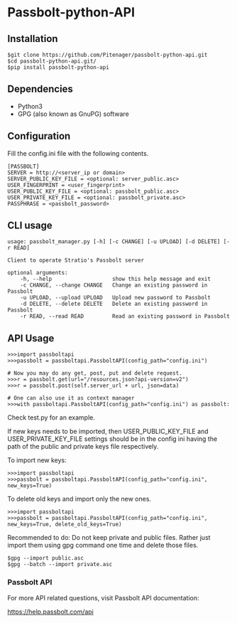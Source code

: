 # Passbolt-python-API

## Installation

    $git clone https://github.com/Pitenager/passbolt-python-api.git
    $cd passbolt-python-api.git/
    $pip install passbolt-python-api 

## Dependencies

  - Python3
  - GPG (also known as GnuPG) software

## Configuration

Fill the config.ini file with the following contents.

    [PASSBOLT]
    SERVER = http://<server_ip or domain>
    SERVER_PUBLIC_KEY_FILE = <optional: server_public.asc>
    USER_FINGERPRINT = <user_fingerprint>
    USER_PUBLIC_KEY_FILE = <optional: passbolt_public.asc>
    USER_PRIVATE_KEY_FILE = <optional: passbolt_private.asc>
    PASSPHRASE = <passbolt_password>


## CLI usage
    usage: passbolt_manager.py [-h] [-c CHANGE] [-u UPLOAD] [-d DELETE] [-r READ]

    Client to operate Stratio's Passbolt server

    optional arguments:
        -h, --help                   show this help message and exit
        -c CHANGE, --change CHANGE   Change an existing password in Passbolt
        -u UPLOAD, --upload UPLOAD   Upload new password to Passbolt
        -d DELETE, --delete DELETE   Delete an existing password in Passbolt
        -r READ, --read READ         Read an existing password in Passbolt

## API Usage

    >>>import passboltapi
    >>>passbolt = passboltapi.PassboltAPI(config_path="config.ini")
    
    # Now you may do any get, post, put and delete request.
    >>>r = passbolt.get(url="/resources.json?api-version=v2")
    >>>r = passbolt.post(self.server_url + url, json=data)
    
    # One can also use it as context manager
    >>>with passboltapi.PassboltAPI(config_path="config.ini") as passbolt:

Check test.py for an example.

If new keys needs to be imported, then USER_PUBLIC_KEY_FILE and USER_PRIVATE_KEY_FILE settings
should be in the config ini having the path of the public and private keys file respectively.

To import new keys:

    >>>import passboltapi
    >>>passbolt = passboltapi.PassboltAPI(config_path="config.ini", new_keys=True)
    
To delete old keys and import only the new ones.

    >>>import passboltapi
    >>>passbolt = passboltapi.PassboltAPI(config_path="config.ini", new_keys=True, delete_old_keys=True)

Recommended to do: Do not keep private and public files. 
Rather just import them using gpg command one time and delete those files.

    $gpg --import public.asc
    $gpg --batch --import private.asc


### Passbolt API

For more API related questions, visit Passbolt API documentation:

<https://help.passbolt.com/api>
